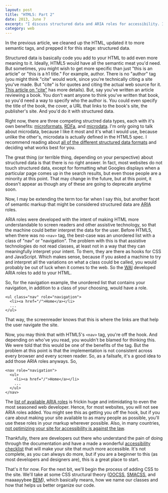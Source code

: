 ```yaml
---
layout: post
title: "HTML5: Part 2"
date: 2013, June 7
excerpt: "I discuss structured data and ARIA roles for accessibility. It's easier than you think!"
category: web
---
```


In the previous article, we cleaned up the HTML, updated it to more semantic tags, and prepped it for this stage: structured data.

Structured data is basically code you add to your HTML to add even more meaning to it. Ideally, HTML5 would have all the semantic meat you'd need. But sometimes, you might wish to get more specific than just "this is an article" or "this is a h1 title." For example, author. There is no "author" tag (you might think "cite" would work, since you're technically citing a site you've made. But "cite" is for quotes and citing the actual web source for it. [This article on "cite"](http://html5doctor.com/blockquote-q-cite/) has more details). But, say you've written an article reviewing a book. You don't want anyone to think you've written that book, so you'd need a way to specify who the author is. You could even specify the title of the book, the cover, a URL that links to the book's site, the publisher's site. And you'd do it with structured data.

Right now, there are three competing structred data types, each with it's own benefits: [microformats](http://microformats.org/), [<abbr title="Resource Description Framework in Attributes">RDFa</abbr>](http://www.w3.org/TR/xhtml-rdfa-primer/), and [microdata](http://dev.w3.org/html5/md/). I'm only going to talk about microdata, because I like it most and it's what I would use, because unlike the other's, microdata is actually defined in the HTML5 spec. I recommend reading about [all of the different structured data formats](https://developers.google.com/custom-search/docs/structured_data) and deciding what works best for you.

The great thing (or terrible thing, depending on your perspective) about structured data is that there is no right answer. In fact, most websites do not touch structured data, except for formatting what Googles displays when a particular page comes up in the search results, but even those people are a minority at this point. That may change in the future, but at this point, it doesn't appear as though any of these are going to deprecate anytime soon.

Now, I may be extending the term too far when I say this, but another facet of semantic markup that might be considered structured data are <abbr title="Accessible Rich Internet Applications">ARIA</abbr> roles.

ARIA roles were developed with the intent of making HTML more understandable to screen readers and other assistive technology, so that the machine could better interpret the data for the user. Before HTML5, when there was no `<nav>` tag, the best-case was an unordered list with a class of "nav" or "navigation". The problem with this is that assistive technologies do not read classes, at least not in a way that they can meaningfully interpret your intent. To them, they are there as hooks for CSS and JavaScript. Which makes sense, because if you asked a machine to try and interpret all the variations on what a class could be called, you would probably be out of luck when it comes to the web. So the [<abbr title="Web Accessibility Initiative">WAI</abbr>](http://www.w3.org/WAI/) developed ARIA roles to add to your HTML.

So, for the navigation example, the unordered list that contains your navigation, in addition to a class of your choosing, would have a role.

    <ul class="nav" role="navigation">
      <li><a href="/">Home</a></li>
      ...
    </ul>

That way, the screenreader knows that this is where the links are that help the user navigate the site.

Now, you may think that with HTML5's `<nav>` tag, you're off the hook. And depending on who've you read, you wouldn't be blamed for thinking this. We were told that this would be one of the benefits of the tag. But the problem at this point is that the implementation is not consistent across every browser and every screen reader. So, as a failsafe, it's a good idea to add those ARIA roles anyways. So,

    <nav role="navigation">
      <ul>
        <li><a href="/">Home</a></li>
        ...
      </ul>
    </nav>

The [list of available ARIA roles](http://www.w3.org/TR/wai-aria/) is frickin huge and intimidating to even the most seasoned web developer. Hence, for most websites, you will not see ARIA roles added. You might see this as getting you off the hook, but if you care about making your site available to as many people as possible, you'll use these roles in your markup wherever possible. Also, in many countries, [not optimizing your site for accessibility is against the law](http://www.w3.org/WAI/Policy/).

Thankfully, there are developers out there who understand the pain of doing through the documentation and have a made a wonderful [accessibility checklist](http://a11yproject.com/checklist.html) that will make your site that much more accessible. It's not complete, as you can always do more, but if you are a beginner to this (as most developers and designers are), this is a great place to start.

That's it for now. For the next bit, we'll begin the process of adding CSS to the site. We'll take at some CSS structural theory ([OOCSS](https://github.com/stubbornella/oocss/wiki), [SMACSS](http://smacss.com/), and maaaayybee [<abbr title="Block, Element, Modifier">BEM</abbr>](http://bem.info/)), which basically means, how we name our classes and how that helps us better organize our code.
